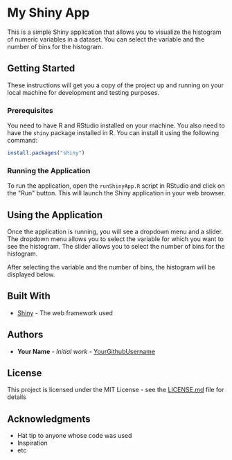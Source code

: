 # My Shiny App

This is a simple Shiny application that allows you to visualize the histogram of numeric variables in a dataset. You can select the variable and the number of bins for the histogram.

## Getting Started

These instructions will get you a copy of the project up and running on your local machine for development and testing purposes.

### Prerequisites

You need to have R and RStudio installed on your machine. You also need to have the `shiny` package installed in R. You can install it using the following command:

```r
install.packages("shiny")
```

### Running the Application

To run the application, open the `runShinyApp.R` script in RStudio and click on the "Run" button. This will launch the Shiny application in your web browser.

## Using the Application

Once the application is running, you will see a dropdown menu and a slider. The dropdown menu allows you to select the variable for which you want to see the histogram. The slider allows you to select the number of bins for the histogram.

After selecting the variable and the number of bins, the histogram will be displayed below.

## Built With

* [Shiny](https://shiny.rstudio.com/) - The web framework used

## Authors

* **Your Name** - *Initial work* - [YourGithubUsername](https://github.com/YourGithubUsername)

## License

This project is licensed under the MIT License - see the [LICENSE.md](LICENSE.md) file for details

## Acknowledgments

* Hat tip to anyone whose code was used
* Inspiration
* etc